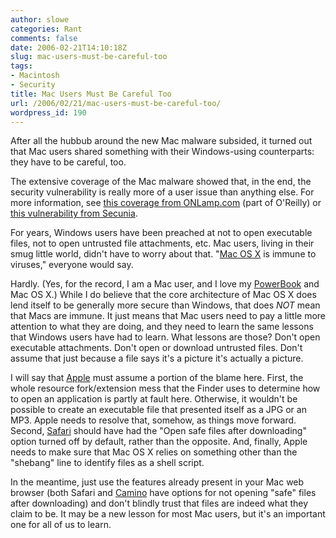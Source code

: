 ```yaml
---
author: slowe
categories: Rant
comments: false
date: 2006-02-21T14:10:18Z
slug: mac-users-must-be-careful-too
tags:
- Macintosh
- Security
title: Mac Users Must Be Careful Too
url: /2006/02/21/mac-users-must-be-careful-too/
wordpress_id: 190
---
```


After all the hubbub around the new Mac malware subsided, it turned out that Mac users shared something with their Windows-using counterparts: they have to be careful, too.

The extensive coverage of the Mac malware showed that, in the end, the security vulnerability is really more of a user issue than anything else. For more information, see [this coverage from ONLamp.com](http://www.oreillynet.com/pub/wlg/9222?wlg=yes) (part of O'Reilly) or [this vulnerability from Secunia](http://secunia.com/advisories/18963).

For years, Windows users have been preached at not to open executable files, not to open untrusted file attachments, etc. Mac users, living in their smug little world, didn't have to worry about that. "[Mac OS X](http://www.apple.com/macosx/) is immune to viruses," everyone would say.

Hardly. (Yes, for the record, I am a Mac user, and I love my [PowerBook](http://www.apple.com/powerbook/) and Mac OS X.) While I do believe that the core architecture of Mac OS X does lend itself to be generally more secure than Windows, that does _NOT_ mean that Macs are immune. It just means that Mac users need to pay a little more attention to what they are doing, and they need to learn the same lessons that Windows users have had to learn. What lessons are those? Don't open executable attachments. Don't open or download untrusted files. Don't assume that just because a file says it's a picture it's actually a picture.

I will say that [Apple](http://www.apple.com/) must assume a portion of the blame here. First, the whole resource fork/extension mess that the Finder uses to determine how to open an application is partly at fault here. Otherwise, it wouldn't be possible to create an executable file that presented itself as a JPG or an MP3. Apple needs to resolve that, somehow, as things move forward. Second, [Safari](http://www.apple.com/macosx/features/safari/) should have had the "Open safe files after downloading" option turned off by default, rather than the opposite. And, finally, Apple needs to make sure that Mac OS X relies on something other than the "shebang" line to identify files as a shell script.

In the meantime, just use the features already present in your Mac web browser (both Safari and [Camino](http://www.caminobrowser.org/) have options for not opening "safe" files after downloading) and don't blindly trust that files are indeed what they claim to be. It may be a new lesson for most Mac users, but it's an important one for all of us to learn.
